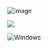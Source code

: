 

![image](https://user-images.githubusercontent.com/120336892/206936359-10dc285b-340e-440d-9369-5d8e03c6d14f.png)

<img src="https://github-readme-stats.vercel.app/api?username=WYALEXZZ&&show_icons=true&title_color=ffffff&icon_color=bb2acf&text_color=daf7dc&bg_color=151515">

![Windows](https://img.shields.io/badge/Windows-0078D6?style=for-the-badge&logo=windows&logoColor=white)


